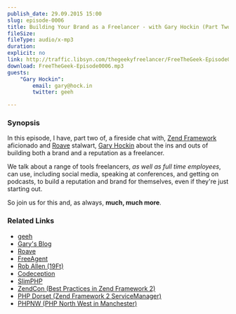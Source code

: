 ```yaml
---
publish_date: 29.09.2015 15:00
slug: episode-0006
title: Building Your Brand as a Freelancer - with Gary Hockin (Part Two)
fileSize:
fileType: audio/x-mp3
duration:
explicit: no
link: http://traffic.libsyn.com/thegeekyfreelancer/FreeTheGeek-Episode0006.mp3
download: FreeTheGeek-Episode0006.mp3
guests:
    "Gary Hockin":
        email: gary@hock.in
        twitter: geeh

---
```

### Synopsis

In this episode, I have, part two of, a fireside chat with, [Zend Framework](http://framework.zend.com/) aficionado and [Roave](http://roave.com) stalwart, [Gary Hockin](https://twitter.com/@geeh) about the ins and outs of building both a brand and a reputation as a freelancer.

We talk about a range of tools freelancers, *as well as full time employees*, can use, including social media, speaking at conferences, and getting on podcasts, to build a reputation and brand for themselves, even if they're just starting out.

So join us for this and, as always, **much, much more**.

### Related Links

- [geeh](https://twitter.com/@geeh)
- [Gary's Blog](http://blog.hock.in/about/)
- [Roave](http://www.roave.com)
- [FreeAgent](http://www.freeagent.com)
- [Rob Allen (19Ft)](http://19ft.com/)
- [Codeception](http://codeception.com)
- [SlimPHP](http://www.slimframework.com/)
- [ZendCon (Best Practices in Zend Framework 2)](http://www.zendcon.com/session)
- [PHP Dorset (Zend Framework 2 ServiceManager)](http://www.phpdorset.co.uk/)
- [PHPNW (PHP North West in Manchester)](http://conference.phpnw.org.uk/phpnw15/)
